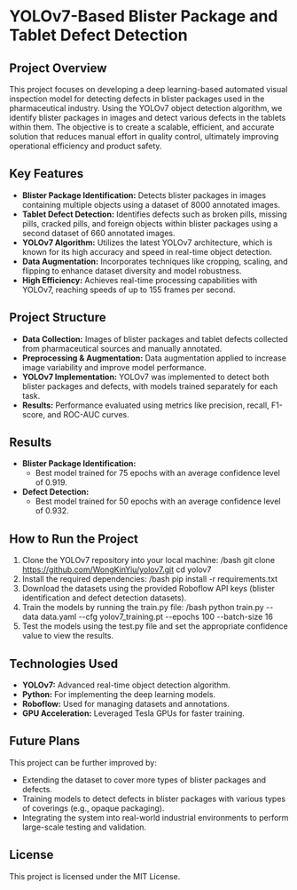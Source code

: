 # YOLOv7-Based Blister Package and Tablet Defect Detection

## Project Overview
This project focuses on developing a deep learning-based automated visual inspection model for detecting defects in blister packages used in the pharmaceutical industry. Using the YOLOv7 object detection algorithm, we identify blister packages in images and detect various defects in the tablets within them. The objective is to create a scalable, efficient, and accurate solution that reduces manual effort in quality control, ultimately improving operational efficiency and product safety.

## Key Features
- **Blister Package Identification:** Detects blister packages in images containing multiple objects using a dataset of 8000 annotated images.
- **Tablet Defect Detection:** Identifies defects such as broken pills, missing pills, cracked pills, and foreign objects within blister packages using a second dataset of 660 annotated images.
- **YOLOv7 Algorithm:** Utilizes the latest YOLOv7 architecture, which is known for its high accuracy and speed in real-time object detection.
- **Data Augmentation:** Incorporates techniques like cropping, scaling, and flipping to enhance dataset diversity and model robustness.
- **High Efficiency:** Achieves real-time processing capabilities with YOLOv7, reaching speeds of up to 155 frames per second.

## Project Structure
- **Data Collection:** Images of blister packages and tablet defects collected from pharmaceutical sources and manually annotated.
- **Preprocessing & Augmentation:** Data augmentation applied to increase image variability and improve model performance.
- **YOLOv7 Implementation:** YOLOv7 was implemented to detect both blister packages and defects, with models trained separately for each task.
- **Results:** Performance evaluated using metrics like precision, recall, F1-score, and ROC-AUC curves.

## Results
- **Blister Package Identification:**
  - Best model trained for 75 epochs with an average confidence level of 0.919.
- **Defect Detection:**
  - Best model trained for 50 epochs with an average confidence level of 0.932.

## How to Run the Project
1. Clone the YOLOv7 repository into your local machine:
   /bash
   git clone https://github.com/WongKinYiu/yolov7.git
   cd yolov7
2. Install the required dependencies:
   /bash
    pip install -r requirements.txt
3. Download the datasets using the provided Roboflow API keys (blister identification and defect detection datasets).
4. Train the models by running the train.py file:
   /bash
   python train.py --data data.yaml --cfg yolov7_training.pt --epochs 100 --batch-size 16
5. Test the models using the test.py file and set the appropriate confidence value to view the results.


## Technologies Used
- **YOLOv7:** Advanced real-time object detection algorithm.
- **Python:** For implementing the deep learning models.
- **Roboflow:** Used for managing datasets and annotations.
- **GPU Acceleration:** Leveraged Tesla GPUs for faster training.

## Future Plans
This project can be further improved by:
- Extending the dataset to cover more types of blister packages and defects.
- Training models to detect defects in blister packages with various types of coverings (e.g., opaque packaging).
- Integrating the system into real-world industrial environments to perform large-scale testing and validation.

## License
This project is licensed under the MIT License.
